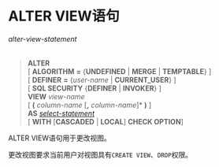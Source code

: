 # ALTER VIEW语句

###### alter-view-statement
> **ALTER**  
[ **ALGORITHM** **=** {**UNDEFINED** | **MERGE** | **TEMPTABLE**} ]  
[ **DEFINER** **=** {*user-name* | **CURRENT_USER**} ]  
[ **SQL SECURITY** {**DEFINER** | **INVOKER**} ]  
**VIEW** *view-name*  
[ **(** *column-name* [**,** *column-name*]\* **)** ]  
**AS** *[select-statement](select-statement.md)*   
[ **WITH** [**CASCADED** | **LOCAL**] **CHECK OPTION**]

ALTER VIEW语句用于更改视图。

更改视图要求当前用户对视图具有`CREATE VIEW`、`DROP`权限。